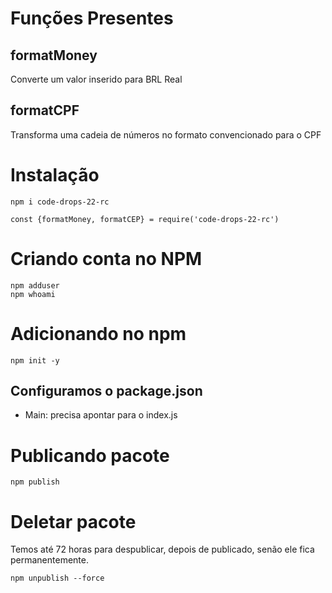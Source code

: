 # Funções Presentes

## formatMoney
Converte um valor inserido para BRL Real

## formatCPF
Transforma uma cadeia de números no formato convencionado para o CPF

# Instalação

```
npm i code-drops-22-rc
```

```
const {formatMoney, formatCEP} = require('code-drops-22-rc')
```

# Criando conta no NPM

```
npm adduser
npm whoami
```

# Adicionando no npm
```
npm init -y
```

## Configuramos o package.json
- Main: precisa apontar para o index.js

# Publicando pacote
```
npm publish
```

# Deletar pacote
Temos até 72 horas para despublicar, depois de publicado, senão ele fica permanentemente. 
```
npm unpublish --force
```  